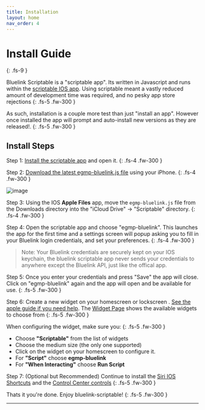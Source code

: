 ```yaml
---
title: Installation
layout: home
nav_order: 4
---
```


# Install Guide
{: .fs-9 }

Bluelink Scriptable is a "scriptable app". Its written in Javascript and runs within the [scriptable IOS app](https://scriptable.app/). Using scriptable meant a vastly reduced amount of development time was required, and no pesky app store rejections
{: .fs-5 .fw-300 }

As such, installation is a couple more test than just "install an app". However once installed the app will prompt and auto-install new versions as they are released!.
{: .fs-5 .fw-300 } 

## Install Steps

Step 1: [Install the scriptable app](https://apps.apple.com/us/app/scriptable/id1405459188?uo=4)
and open it.
{: .fs-4 .fw-300 } 

Step 2: [Download the latest egmp-bluelink.js file](https://github.com/andyfase/egmp-bluelink-scriptable/releases) using your iPhone.
{: .fs-4 .fw-300 }

![image](../images/download.png)

Step 3: Using the IOS **Apple Files** app, move the `egmp-bluelink.js` file from the Downloads directory into the "iCloud Drive" -> "Scriptable" directory.
{: .fs-4 .fw-300 }

Step 4: Open the scriptable app and choose "egmp-bluelink". This launches the app for the first time and a settings screen will popup asking you to fill in your Bluelink login credentials, and set your preferences. 
{: .fs-4 .fw-300 }

> Note: Your Bluelink credentials are securely kept on your IOS keychain, the bluelink scriptable app never sends your credentials to anywhere except the Bluelink API, just like the offical app.

Step 5: Once you enter your credentials and press "Save" the app will close. Click on "egmp-bluelink" again and the app will open and be available for use.
{: .fs-5 .fw-300 }

Step 6: Create a new widget on your homescreen or lockscreen . [See the apple guide if you need help](https://support.apple.com/en-ca/118610). The [Widget Page](./widgets.md) shows the available widgets to choose from 
{: .fs-5 .fw-300 }

When configuring the widget, make sure you:
{: .fs-5 .fw-300 }

- Choose **"Scriptable"** from the list of widgets
- Choose the medium size (the only one supported)
- Click on the widget on your homescreen to configure it. 
- For **"Script"** choose **egmp-bluelink**
- For **"When Interacting"** choose **Run Script**

Step 7: (Optional but Recommended) Continue to install the [Siri IOS Shortcuts](./siri.md) and the [Control Center controls](./control-center.md)
{: .fs-5 .fw-300 }

Thats it you're done. Enjoy bluelink-scriptable!
{: .fs-5 .fw-300 }

----
